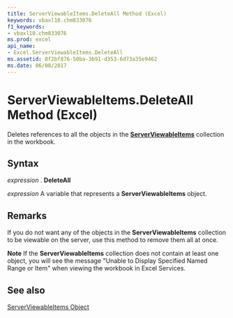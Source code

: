 ```yaml
---
title: ServerViewableItems.DeleteAll Method (Excel)
keywords: vbaxl10.chm833076
f1_keywords:
- vbaxl10.chm833076
ms.prod: excel
api_name:
- Excel.ServerViewableItems.DeleteAll
ms.assetid: 8f2bf876-50ba-3b91-d353-6d73a35e9462
ms.date: 06/08/2017
---
```



# ServerViewableItems.DeleteAll Method (Excel)

Deletes references to all the objects in the  **[ServerViewableItems](Excel.ServerViewableItems.md)** collection in the workbook.


## Syntax

 _expression_ . **DeleteAll**

 _expression_ A variable that represents a **ServerViewableItems** object.


## Remarks

If you do not want any of the objects in the  **ServerViewableItems** collection to be viewable on the server, use this method to remove them all at once.


 **Note**  If the  **ServerViewableItems** collection does not contain at least one object, you will see the message "Unable to Display Specified Named Range or Item" when viewing the workbook in Excel Services.


## See also


[ServerViewableItems Object](Excel.ServerViewableItems.md)

